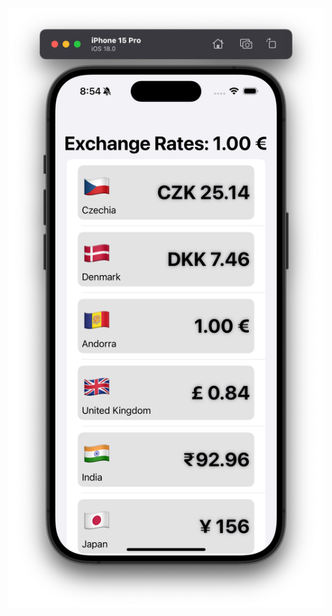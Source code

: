 ![](https://github.com/ram4ik/ExchangeRateApp/blob/main/ExchangeRateApp/Assets.xcassets/app.imageset/app.png)
